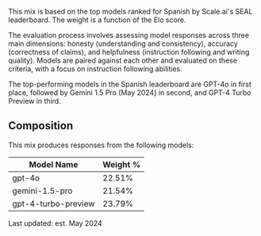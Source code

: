 This mix is based on the top models ranked for Spanish by Scale.ai's SEAL leaderboard. The weight is a function of the Elo score.

The evaluation process involves assessing model responses across three main dimensions: honesty (understanding and consistency), accuracy (correctness of claims), and helpfulness (instruction following and writing quality). Models are paired against each other and evaluated on these criteria, with a focus on instruction following abilities.

The top-performing models in the Spanish leaderboard are GPT-4o in first place, followed by Gemini 1.5 Pro (May 2024) in second, and GPT-4 Turbo Preview in third.

## Composition

This mix produces responses from the following models:

| Model Name            | Weight % |
| --------------------- | -------- |
|  gpt-4o               | 22.51%   |
|  gemini-1.5-pro       | 21.54%   |
|  gpt-4-turbo-preview  | 23.79%   |

Last updated: est. May 2024
